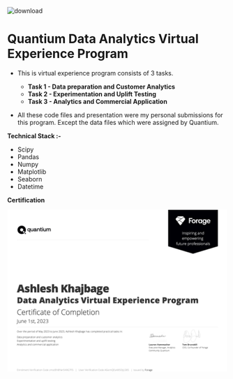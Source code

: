 ![download](https://user-images.githubusercontent.com/27211670/182025849-09465e4c-7e4f-4d10-bdbf-427385815d20.png)


# Quantium Data Analytics Virtual Experience Program

- This is virtual experience program consists of 3 tasks.
    - **Task 1 - Data preparation and Customer Analytics**
    - **Task 2 - Experimentation and Uplift Testing**
    - **Task 3 - Analytics and Commercial Application**

- All these code files and presentation were my personal submissions for this program. Except the data files which were assigned by Quantium.


**Technical Stack :-**
- Scipy
- Pandas
- Numpy
- Matplotlib
- Seaborn
- Datetime


**Certification**

![image](https://github.com/Ashleshk/Quantium-Data-Analytics-Virtual-Experience-Program/blob/main/Task%203/Certificate.png)